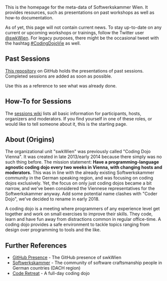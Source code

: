 This is the homepage for the meta-data of Softwerkskammer Wien. It provides resources, such as presentations on past workshops as well as how-to documentation.

As of yet, this page will not contain current news. To stay up-to-date on any current or upcoming workshops or trainings, follow the Twitter user [@swkWien](https://twitter.com/swkWien). For legacy purposes, there might be the occasional tweet with the hashtag [#CodingDojoVie](http://twitter.com/#CodingDojoVie) as well.

## Past Sessions
[This repository](https://github.com/swkWien/sessions) on GitHub holds the presentations of past sessions. Completed sessions are added as soon as possible.

Use this as a reference to see what was already done.

## How-To for Sessions
The [sessions wiki](https://github.com/swkWien/sessions/wiki) lists all basic information for participants, hosts, organizers and moderators. If you find yourself in one of these roles, or would like to tell someone about it, this is the starting page.

## About (Origins)
The organizational unit "swkWien" was previously called "Coding Dojo Vienna". It was created in late 2013/early 2014 because there simply was no such thing before. The mission statement: **Have a programming-language agnostic coding dojo every two weeks in Vienna, with changing hosts and moderators.** This was in line with the already existing Softwerkskammer community in the German speaking region, and was focusing on coding dojos exclusively. Yet, the focus on only just coding dojos became a bit narrow, and we've been considered the Viennese representatives for the Softwerkskammer anyway. Add some potential name clashes with "Coder Dojo", we've decided to rename in early 2018.

A coding dojo is a meeting where programmers of any experience level get together and work on small exercises to improve their skills. They code, learn and have fun away from distractions common in regular office-time. A coding dojo provides a safe environment to tackle topics ranging from design over programming to tools and the like.

## Further References
* [GitHub Presence](https://github.com/swkWien) - The GitHub presence of swkWien
* [Softwerkskammer](https://www.softwerkskammer.org/) - The community of software craftsmanship people in German countries (DACH region)
* [Code Retreat](http://coderetreat.org/) - A full-day coding dojo
